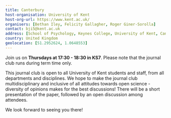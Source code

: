 ```yaml
---
title: Canterbury
host-organisation: University of Kent
host-org-url: https://www.kent.ac.uk/ 
organisers: [Bethan Iley, Felicity Gallagher, Roger Giner-Sorolla] 
contact: bji5@kent.ac.uk 
address: [School of Psychology, Keynes College, University of Kent, Canterbury, Kent, CT2 7NP]
country: United Kingdom
geolocation: [51.2952624, 1.0648553]
---
```


Join us on **Thursdays at 17:30 - 18:30 in KS7**. Please note that the journal club runs during term time only.

This journal club is open to all University of Kent students and staff, from all departments and disciplines. We hope to make the journal club multidisciplinary and inclusive of all attitudes towards open science - diversity of opinions makes for the best discussions! There will be a short presentation of the paper, followed by an open discussion among attendees.

We look forward to seeing you there!
